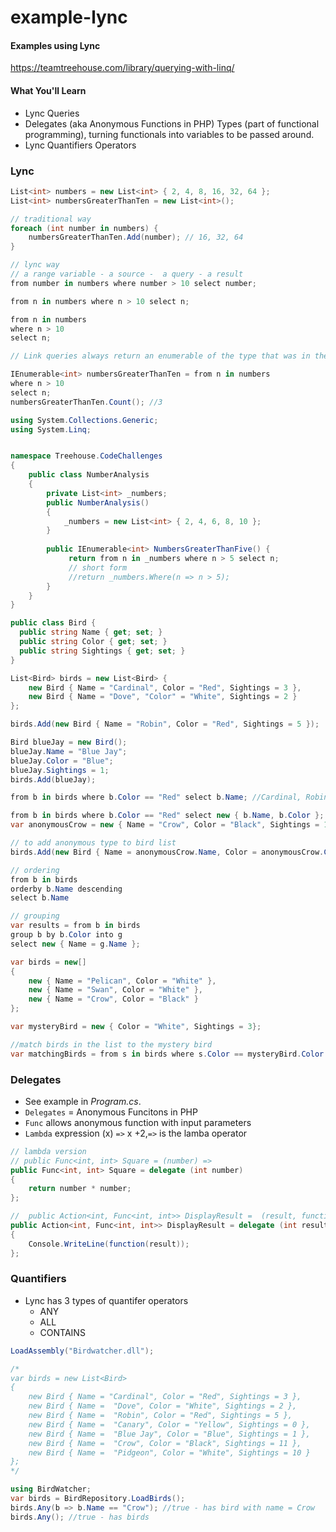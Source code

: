 # example-lync
#### Examples using Lync
https://teamtreehouse.com/library/querying-with-linq/

#### What You'll Learn ####
- Lync Queries
- Delegates (aka Anonymous Functions in PHP) Types (part of functional programming), turning functionals into variables to be passed around.
- Lync Quantifiers Operators

### Lync ###

```csharp
List<int> numbers = new List<int> { 2, 4, 8, 16, 32, 64 };
List<int> numbersGreaterThanTen = new List<int>();

// traditional way
foreach (int number in numbers) {
	numbersGreaterThanTen.Add(number); // 16, 32, 64
}

// lync way
// a range variable - a source -  a query - a result
from number in numbers where number > 10 select number;

from n in numbers where n > 10 select n;

from n in numbers
where n > 10
select n;

// Link queries always return an enumerable of the type that was in the original collection.  They are not evaluated until it is enumerated over. (Deffered execution)

IEnumerable<int> numbersGreaterThanTen = from n in numbers
where n > 10
select n;
numbersGreaterThanTen.Count(); //3
```

```csharp
using System.Collections.Generic;
using System.Linq;


namespace Treehouse.CodeChallenges
{
    public class NumberAnalysis
    {
        private List<int> _numbers;
        public NumberAnalysis()
        {
            _numbers = new List<int> { 2, 4, 6, 8, 10 };
        }
        
        public IEnumerable<int> NumbersGreaterThanFive() {
             return from n in _numbers where n > 5 select n;
             // short form
             //return _numbers.Where(n => n > 5);
        }
    }
}
```

```csharp
public class Bird {
  public string Name { get; set; }
  public string Color { get; set; }
  public string Sightings { get; set; }
}

List<Bird> birds = new List<Bird> {
	new Bird { Name = "Cardinal", Color = "Red", Sightings = 3 },
    new Bird { Name = "Dove", "Color" = "White", Sightings = 2 }
};

birds.Add(new Bird { Name = "Robin", Color = "Red", Sightings = 5 });

Bird blueJay = new Bird();
blueJay.Name = "Blue Jay";
blueJay.Color = "Blue";
blueJay.Sightings = 1;
birds.Add(blueJay);

from b in birds where b.Color == "Red" select b.Name; //Cardinal, Robin

from b in birds where b.Color == "Red" select new { b.Name, b.Color }; // Anonymous type same as below where creatig an anonymous type
var anonymousCrow = new { Name = "Crow", Color = "Black", Sightings = 11 };

// to add anonymous type to bird list
birds.Add(new Bird { Name = anonymousCrow.Name, Color = anonymousCrow.Color, Sightings = anonymousCrow.Sightings });

// ordering
from b in birds
orderby b.Name descending
select b.Name

// grouping
var results = from b in birds
group b by b.Color into g
select new { Name = g.Name };

```

```csharp
var birds = new[] 
{ 
    new { Name = "Pelican", Color = "White" }, 
    new { Name = "Swan", Color = "White" }, 
    new { Name = "Crow", Color = "Black" } 
};

var mysteryBird = new { Color = "White", Sightings = 3};

//match birds in the list to the mystery bird
var matchingBirds = from s in birds where s.Color == mysteryBird.Color select new { BirdName=s.Name };
```

### Delegates ###
- See example in *Program.cs*.
- `Delegates` = Anonymous Funcitons in PHP
- `Func` allows anonymous function with input parameters
- `Lambda` expression (x) `=>` x +2,`=>` is the lamba operator

```csharp
// lambda version
// public Func<int, int> Square = (number) => 
public Func<int, int> Square = delegate (int number)
{
    return number * number;
};

//  public Action<int, Func<int, int>> DisplayResult =  (result, function) =>
public Action<int, Func<int, int>> DisplayResult = delegate (int result, Func<int, int> function)
{
    Console.WriteLine(function(result));
};
```

### Quantifiers ###
- Lync has 3 types of quantifer operators
	- ANY
	- ALL
	- CONTAINS

```csharp
LoadAssembly("Birdwatcher.dll");

/*
var birds = new List<Bird>
{
    new Bird { Name = "Cardinal", Color = "Red", Sightings = 3 },
    new Bird { Name =  "Dove", Color = "White", Sightings = 2 },
    new Bird { Name =  "Robin", Color = "Red", Sightings = 5 },
    new Bird { Name =  "Canary", Color = "Yellow", Sightings = 0 },
    new Bird { Name =  "Blue Jay", Color = "Blue", Sightings = 1 },
    new Bird { Name =  "Crow", Color = "Black", Sightings = 11 },
    new Bird { Name =  "Pidgeon", Color = "White", Sightings = 10 }
};
*/

using BirdWatcher;
var birds = BirdRepository.LoadBirds();
birds.Any(b => b.Name == "Crow"); //true - has bird with name = Crow
birds.Any(); //true - has birds
```